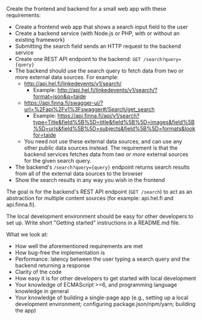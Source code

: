Create the frontend and backend for a small web app with these requirements:

- Create a frontend web app that shows a search input field to the user
- Create a backend service (with Node.js or PHP, with or without an existing framework)
- Submitting the search field sends an HTTP request to the backend service
- Create one REST API endpoint to the backend: `GET /search?query={query}`
- The backend should use the search query to fetch data from two or more external data sources.
  For example:
    - http://api.hel.fi/linkedevents/v1/search/
        - Example: http://api.hel.fi/linkedevents/v1/search/?format=json&q=taide
    - https://api.finna.fi/swagger-ui/?url=%2Fapi%2Fv1%3Fswagger#/Search/get_search
        - Example: https://api.finna.fi/api/v1/search?type=Title&field%5B%5D=title&field%5B%5D=images&field%5B%5D=urls&field%5B%5D=subjects&field%5B%5D=formats&lookfor=taide
    - You need not use these external data sources, and can use any other public
      data sources instead. The requirement is that the backend services fetches
      data from _two or more_ external sources for the given search query.
- The backend's `/search?query={query}` endpoint returns search results from all
  of the external data sources to the browser
- Show the search results in any way you wish in the frontend

The goal is for the backend's REST API endpoint (`GET /search`) to act as
an abstraction for multiple content sources (for example: api.hel.fi and api.finna.fi).

The local development environment should be easy for other developers to set up.
Write short "Getting started" instructions in a README.md file.


What we look at:

- How well the aforementioned requirements are met
- How bug-free the implementation is
- Performance: latency between the user typing a search query and the backend returning a response
- Clarity of the code
- How easy it is for other developers to get started with local development
- Your knowledge of ECMAScript >=6, and programming language knowledge in general
- Your knowledge of building a single-page app (e.g., setting up a local development environment; configuring package.json/npm/yarn; building the app)

